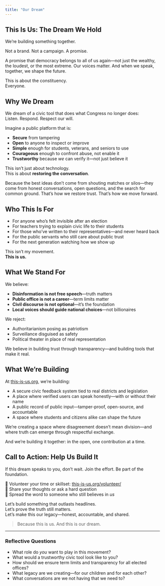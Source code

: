 ```yaml
---
title: "Our Dream"
---
```


## This Is Us: The Dream We Hold

We’re building something together.

Not a brand. Not a campaign. A promise.

A promise that democracy belongs to all of us again—not just the wealthy, the loudest, or the most extreme. Our voices matter. And when we speak, together, we shape the future.

This is about the constituency.  
Everyone.

## Why We Dream

We dream of a civic tool that does what Congress no longer does:  
Listen. Respond. Respect our will.

Imagine a public platform that is:

- **Secure** from tampering  
- **Open** to anyone to inspect or improve  
- **Simple** enough for students, veterans, and seniors to use  
- **Courageous** enough to confront abuse, not enable it  
- **Trustworthy** because *we* can verify it—not just believe it

This isn’t just about technology.  
This is about **restoring the conversation**.

Because the best ideas don’t come from shouting matches or silos—they come from honest conversations, open questions, and the search for common ground. That’s how we restore trust. That’s how we move forward.

## Who This Is For

- For anyone who’s felt invisible after an election  
- For teachers trying to explain civic life to their students  
- For those who’ve written to their representatives—and never heard back  
- For the public servants who still care about public trust  
- For the next generation watching how we show up

This isn’t my movement.  
**This is us.**

## What We Stand For

We believe:

- **Disinformation is not free speech**—truth matters  
- **Public office is not a career**—term limits matter  
- **Civil discourse is not optional**—it’s the foundation  
- **Local voices should guide national choices**—not billionaires  

We reject:

- Authoritarianism posing as patriotism  
- Surveillance disguised as safety  
- Political theater in place of real representation  

We believe in building trust through transparency—and building tools that make it real.

## What We’re Building

At [this-is-us.org](https://this-is-us.org), we’re building:

- A secure civic feedback system tied to real districts and legislation  
- A place where verified users can speak honestly—with or without their name  
- A public record of public input—tamper-proof, open-source, and accountable  
- A space where students and citizens alike can shape the future  

We’re creating a space where disagreement doesn’t mean division—and where truth can emerge through respectful exchange.

And we’re building it together: in the open, one contribution at a time.

## Call to Action: Help Us Build It

If this dream speaks to you, don’t wait. Join the effort. Be part of the foundation.

🔧 Volunteer your time or skillset: [this-is-us.org/volunteer/](https://this-is-us.org/volunteer/)  
🧠 Share your thoughts or ask a hard question  
📣 Spread the word to someone who still believes in *us*

Let’s build something that outlasts headlines.  
Let’s prove the truth still matters.  
Let’s make this our legacy—honest, accountable, and shared.

> Because this is us. And this is our dream.

---

### Reflective Questions

- What role do *you* want to play in this movement?
- What would a trustworthy civic tool look like to you?
- How should we ensure term limits and transparency for all elected offices?
- What legacy are we creating—for our children and for each other?
- What conversations are we not having that we need to?
